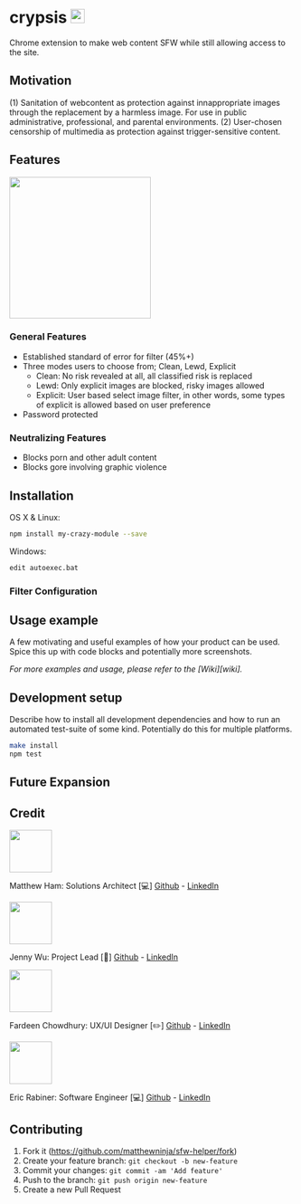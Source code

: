 # crypsis <img src="https://github.com/matthewninja/sfw-helper/blob/master/LogoP1.png" width="25">
Chrome extension to make web content SFW while still allowing access to the site.


## Motivation 
(1) Sanitation of webcontent as protection against innappropriate images through the replacement by a harmless image. For use in public administrative, professional, and parental environments.
(2) User-chosen censorship of multimedia as protection against trigger-sensitive content. 

## Features

<img src="https://github.com/matthewninja/sfw-helper/blob/master/image.png" width="250">

### General Features

* Established standard of error for filter (45%+)
*  Three modes users to choose from; Clean, Lewd, Explicit
   * Clean: No risk revealed at all, all classified risk is replaced
   * Lewd: Only explicit images are blocked, risky images allowed
   * Explicit: User based select image filter, in other words, some types of explicit is allowed based on user preference
* Password protected

### Neutralizing Features

* Blocks porn and other adult content
* Blocks gore involving graphic violence


## Installation

OS X & Linux:

```sh
npm install my-crazy-module --save
```

Windows:

```sh
edit autoexec.bat
```

### Filter Configuration

## Usage example

A few motivating and useful examples of how your product can be used. Spice this up with code blocks and potentially more screenshots.

_For more examples and usage, please refer to the [Wiki][wiki]._

## Development setup

Describe how to install all development dependencies and how to run an automated test-suite of some kind. Potentially do this for multiple platforms.

```sh
make install
npm test
```

## Future Expansion


## Credit
<p float="left">
<p>
    <img src="https://avatars0.githubusercontent.com/u/14874215?s=400&v=4" width="75">
   
   Matthew Ham: Solutions Architect [:computer:] 
   [Github](https://github.com/matthewninja) - [LinkedIn](https://www.linkedin.com/in/matthewninja/)
</p>

<p>
    <img src="https://avatars1.githubusercontent.com/u/54465230?s=400&v=4" width="75">
   
   Jenny Wu: Project Lead [:notebook:] 
   [Github](https://github.com/jennywwei) - [LinkedIn](https://www.linkedin.com/in/jenny-wu-1641b811b/)
</p>
<p>
    <img src="https://avatars0.githubusercontent.com/u/23428969?s=400&v=4" width="75">
   
   Fardeen Chowdhury: UX/UI Designer [:pencil2:] 
   [Github](https://github.com/peppermyangus) - [LinkedIn](https://www.linkedin.com/in/fardeen-chowdhury/)
</p>
<p>
    <img src="https://avatars3.githubusercontent.com/u/44846748?s=400&v=4" width="75">
   
   Eric Rabiner: Software Engineer [:computer:]
   [Github](https://github.com/ericrabiner) - [LinkedIn](https://www.linkedin.com/in/ericrabiner/)
</p>
</p>




## Contributing

1. Fork it (<https://github.com/matthewninja/sfw-helper/fork>)
2. Create your feature branch: `git checkout -b new-feature`
3. Commit your changes: `git commit -am 'Add feature'`
4. Push to the branch: `git push origin new-feature`
5. Create a new Pull Request


